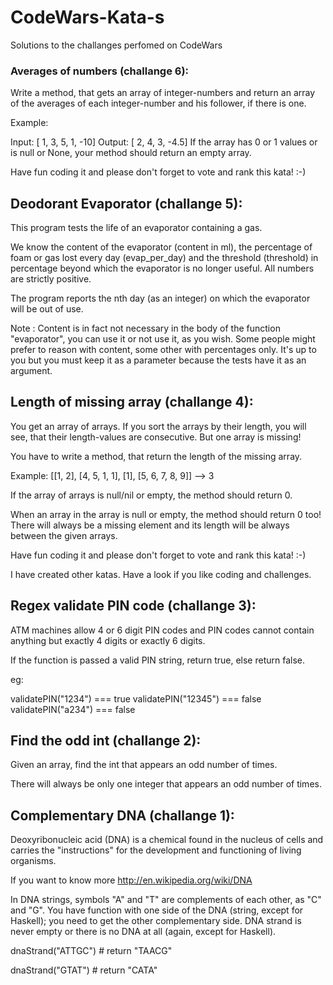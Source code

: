 # CodeWars-Kata-s
Solutions to the challanges perfomed on CodeWars

### Averages of numbers (challange 6):

Write a method, that gets an array of integer-numbers and return an array of the averages of each integer-number and his follower, if there is one.

Example:

Input:  [ 1, 3, 5, 1, -10]
Output:  [ 2, 4, 3, -4.5]
If the array has 0 or 1 values or is null or None, your method should return an empty array.

Have fun coding it and please don't forget to vote and rank this kata! :-)

## Deodorant Evaporator (challange 5):

This program tests the life of an evaporator containing a gas.

We know the content of the evaporator (content in ml), the percentage of foam or gas lost every day (evap_per_day) and the threshold (threshold) in percentage beyond which the evaporator is no longer useful. All numbers are strictly positive.

The program reports the nth day (as an integer) on which the evaporator will be out of use.

Note : Content is in fact not necessary in the body of the function "evaporator", you can use it or not use it, as you wish. Some people might prefer to reason with content, some other with percentages only. It's up to you but you must keep it as a parameter because the tests have it as an argument.

## Length of missing array (challange 4):

You get an array of arrays.
If you sort the arrays by their length, you will see, that their length-values are consecutive.
But one array is missing!


You have to write a method, that return the length of the missing array.

Example:
[[1, 2], [4, 5, 1, 1], [1], [5, 6, 7, 8, 9]] --> 3


If the array of arrays is null/nil or empty, the method should return 0.

When an array in the array is null or empty, the method should return 0 too!
There will always be a missing element and its length will be always between the given arrays. 

Have fun coding it and please don't forget to vote and rank this kata! :-)

I have created other katas. Have a look if you like coding and challenges.

## Regex validate PIN code (challange 3):

ATM machines allow 4 or 6 digit PIN codes and PIN codes cannot contain anything but exactly 4 digits or exactly 6 digits.

If the function is passed a valid PIN string, return true, else return false.

eg:

validatePIN("1234") === true
validatePIN("12345") === false
validatePIN("a234") === false

## Find the odd int (challange 2):

Given an array, find the int that appears an odd number of times.

There will always be only one integer that appears an odd number of times.

## Complementary DNA (challange 1):

Deoxyribonucleic acid (DNA) is a chemical found in the nucleus of cells and carries the "instructions" for the development and functioning of living organisms.

If you want to know more http://en.wikipedia.org/wiki/DNA

In DNA strings, symbols "A" and "T" are complements of each other, as "C" and "G". You have function with one side of the DNA (string, except for Haskell); you need to get the other complementary side. DNA strand is never empty or there is no DNA at all (again, except for Haskell).

dnaStrand("ATTGC") # return "TAACG"

dnaStrand("GTAT") # return "CATA"
